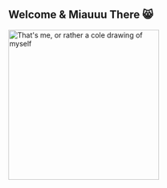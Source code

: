 ## Welcome & Miauuu There 😸

<picture>
 <source media="(prefers-color-scheme: dark)" srcset="https://github.com/dokupendium/dokupendium/assets/75418577/a4d9cc2b-754e-4269-8123-c39fac55a5c1" width="300">
 <source media="(prefers-color-scheme: light)" srcset="https://github.com/dokupendium/dokupendium/assets/75418577/16dfc382-400b-4b04-bbfc-d5edb5752ba2" width="300">
 <img alt="That's me, or rather a cole drawing of myself" src="https://github.com/dokupendium/dokupendium/assets/75418577/680818de-5cec-4af6-9145-463488f84dc7" width="300">
</picture>


<!--
**dokupendium/dokupendium** is a ✨ _special_ ✨ repository because its `README.md` (this file) appears on your GitHub profile.

Here are some ideas to get you started:

- 🔭 I’m currently working on ...
- 🌱 I’m currently learning ...
- 👯 I’m looking to collaborate on ...
- 🤔 I’m looking for help with ...
- 💬 Ask me about ...
- 📫 How to reach me: ...
- 😄 Pronouns: ...
- ⚡ Fun fact: ...
-->
